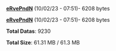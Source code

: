 [**eRvePndN**](/data/eRvePndN.txt) (10/02/23 - 07:51)- 6208 bytes

[**eRvePndN**](/data/eRvePndN.txt) (10/02/23 - 07:51)- 6208 bytes

**Total Datas**: 9230

**Total Size**: 61.31 MB / 61.3 MB